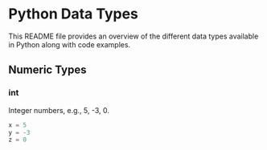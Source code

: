 # Python Data Types

This README file provides an overview of the different data types available in Python along with code examples.

## Numeric Types

### int
Integer numbers, e.g., 5, -3, 0.

```python
x = 5
y = -3
z = 0
